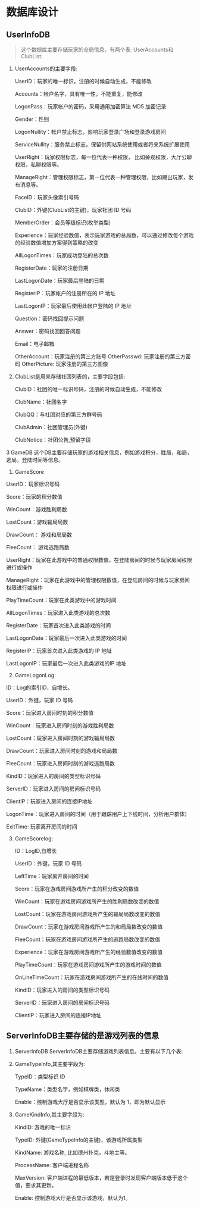 # 数据库设计

## UserInfoDB
> 这个数据库主要存储玩家的全局信息，有两个表: UserAccounts和ClubList:

1. UserAccounts的主要字段:

    UserID：玩家的唯一标识，注册的时候自动生成，不能修改

    Accounts：帐户名字，具有唯一性，不能重复，能修改

    LogonPass：玩家帐户的密码，采用通用加密算法 MD5 加密记录

    Gender：性别

    LogonNullity：帐户禁止标志，影响玩家登录广场和登录游戏房间

    ServiceNullity：服务禁止标志，保留供网站系统使用或者将来系统扩展使用

    UserRight：玩家权限标志，每一位代表一种权限， 比如旁观权限，大厅公聊权限，私聊权限等。

    ManageRight：管理权限标志，第一位代表一种管理权限，比如踢出玩家，发布消息等。

    FaceID：玩家头像索引号码

    ClubID：外键(ClubList的主键)，玩家社团 ID 号码

    MemberOrder：会员等级标识(枚举类型)

    Experience：玩家经验数值，表示玩家游戏的总局数，可以通过修改每个游戏的经验数值增加方案得到策略的改变

    AllLogonTimes：玩家成功登陆的总次数

    RegisterDate：玩家的注册日期

    LastLogonDate：玩家最后登陆的日期

    RegisterIP：玩家帐户的注册所在的 IP 地址

    LastLogonIP：玩家最后使用此帐户登陆的 IP 地址

    Question：密码找回提示问题

    Answer：密码找回回答问题

    Email：电子邮箱

    OtherAccount：玩家注册的第三方账号
    OtherPasswd:  玩家注册的第三方密码
    OtherPicture: 玩家注册的第三方图像


2. ClubList是用来存储社团列表的，主要字段包括:

    ClubID：社团的唯一标识号码，注册的时候自动生成，不能修改

    ClubName：社团名字

    ClubQQ：与社团对应的第三方群号码

    ClubAdmin：社团管理员(外键)

    ClubNotice：社团公告,预留字段

3 GameDB
      这个DB主要存储玩家的游戏相关信息，例如游戏积分，胜局，和局，逃局，登陆时间等信息。

1. GameScore

  UserID：玩家标识号码

  Score：玩家的积分数值

  WinCount：游戏胜利局数

  LostCount：游戏输局局数

  DrawCount： 游戏和局局数

  FleeCount： 游戏逃跑局数

  UserRight：玩家在此游戏中的普通权限数值，在登陆房间的时候与玩家房间权限进行或操作

  ManageRight：玩家在此游戏中的管理权限数值，在登陆房间的时候与玩家房间权限进行或操作

  PlayTimeCount：玩家在此类游戏中的游戏时间

  AllLogonTimes：玩家进入此类游戏的总次数

  RegisterDate：玩家首次进入此类游戏的时间

  LastLogonDate：玩家最后一次进入此类游戏的时间

  RegisterIP：玩家首次进入此类游戏的 IP 地址

  LastLogonIP：玩家最后一次进入此类游戏的IP 地址

2. GameLogonLog:

  ID：Log的索引ID，自增长。

  UserID：外键，玩家 ID 号码

  Score：玩家进入房间时刻的积分数值

  WinCount：玩家进入房间时刻的游戏胜利局数

  LostCount：玩家进入房间时刻的游戏输局局数

  DrawCount：玩家进入房间时刻的游戏和局局数

  FleeCount：玩家进入房间时刻的游戏逃跑局数

  KindID：玩家进入的房间的类型标识号码 

  ServerID：玩家进入房间的房间标识号码

  ClientIP：玩家进入房间的连接IP地址

  LogonTime：玩家进入房间的时间（用于跟踪用户上下线时间，分析用户群体）

  ExitTime: 玩家离开房间的时间

3. GameScorelog:

   ID：LogID,自增长

   UserID：外键，玩家 ID 号码

   LeftTime：玩家离开房间的时间

   Score：玩家在游戏房间游戏所产生的积分改变的数值

   WinCount：玩家在游戏房间游戏所产生的胜利局数改变的数值

   LostCount：玩家在游戏房间游戏所产生的输局局数改变的数值

   DrawCount：玩家在游戏房间游戏所产生的和局局数改变的数值

   FleeCount：玩家在游戏房间游戏所产生的逃跑局数改变的数值

   Experience：玩家在游戏房间游戏所产生的经验数值改变的数值

   PlayTimeCount：玩家在游戏房间游戏所产生的游戏时间的数值

   OnLineTimeCount：玩家在游戏房间游戏所产生的在线时间的数值

   KindID：玩家进入的房间的类型标识号码

   ServerID：玩家进入房间的房间标识号码

   ClientIP：玩家进入房间的连接IP地址


## ServerInfoDB主要存储的是游戏列表的信息

1. ServerInfoDB
ServerInfoDB主要存储游戏列表信息。主要有以下几个表:

1. GameTypeInfo,其主要字段为:

    TypeID：类型标识 ID 

    TypeName：类型名字，例如棋牌类，休闲类

    Enable：控制游戏大厅是否显示该类型，默认为 1，即为默认显示

2. GameKindInfo,其主要字段为:

    KindID: 游戏的唯一标识

    TypeID: 外键(GameTypeInfo的主键)，该游戏所属类型

    KindName: 游戏名称, 比如德州扑克，斗地主等。

    ProcessName: 客户端进程名称

    MaxVersion: 客户端进程的最低版本，若是登录时发现客户端版本低于这个值，要求其更新。

    Enable: 控制游戏大厅是否显示该游戏，默认为1。
